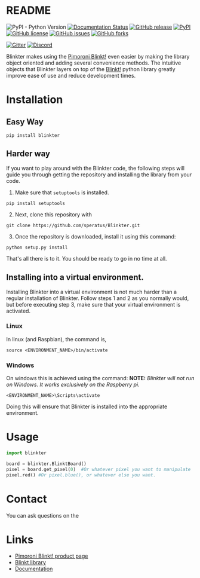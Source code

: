 # README
![PyPI - Python Version](https://img.shields.io/pypi/pyversions/blinkter.svg)
[![Documentation Status](https://readthedocs.org/projects/blinkter/badge/?version=latest)](https://blinkter.readthedocs.io/en/latest/?badge=latest)
[![GitHub release](https://img.shields.io/github/release/speratus/Blinkter.svg)](https://github.com/speratus/Blinkter/releases/tag/0.1.5.4)
[![PyPI](https://img.shields.io/pypi/v/blinkter.svg?color=green)](https://pypi.org/project/blinkter/)
[![GitHub license](https://img.shields.io/github/license/speratus/Blinkter.svg)](https://github.com/speratus/Blinkter/blob/master/LICENSE)
[![GitHub issues](https://img.shields.io/github/issues/speratus/Blinkter.svg)](https://github.com/speratus/Blinkter/issues)
[![GitHub forks](https://img.shields.io/github/forks/speratus/Blinkter.svg)](https://github.com/speratus/Blinkter/network)

[![Gitter](https://badges.gitter.im/raspberrypi-blinkter/community.svg)](https://gitter.im/raspberrypi-blinkter/community?utm_source=badge&utm_medium=badge&utm_campaign=pr-badge)
[![Discord](https://img.shields.io/discord/610943654806159453)](https://discord.gg/YqRfXwJ)

Blinkter makes using the [Pimoroni Blinkt!](https://shop.pimoroni.com/products/blinkt) even  easier by making the library object oriented and 
adding several convenience methods. The intuitive objects that Blinkter layers on top of the [Blinkt!](https://github.com/pimoroni/blinkt)
python library greatly improve ease of use and reduce development times.
# Installation

## Easy Way
```
pip install blinkter
```
## Harder way
If you want to play around with the Blinkter code, the following steps will guide you through getting the repository
and installing the library from your code.

1. Make sure that `setuptools` is installed.
```
pip install setuptools
```
2. Next, clone this repository with
```
git clone https://github.com/speratus/Blinkter.git
```

3. Once the repository is downloaded, install it using this command:
```
python setup.py install
```
That's all there is to it. You should be ready to go in no time at all.

## Installing into a virtual environment.
Installing Blinkter into a virtual environment is not much harder than a regular installation of Blinkter.
Follow steps 1 and 2 as you normally would, but before executing step 3, make sure that your virtual environment is activated.

### Linux
In linux (and Raspbian), the command is,
```
source <ENVIRONMENT_NAME>/bin/activate
```
### Windows
On windows this is achieved using the command:
**NOTE:** *Blinkter will not run on Windows. It works exclusively on the Raspberry pi.*
```
<ENVIRONMENT_NAME>\Scripts\activate
```

Doing this will ensure that Blinkter is installed into the appropriate environment.

# Usage
```python
import blinkter

board = blinkter.BlinktBoard()
pixel = board.get_pixel(0)  #Or whatever pixel you want to manipulate
pixel.red() #Or pixel.blue(), or whatever else you want.
```

# Contact

You can ask questions on the 

# Links
* [Pimoroni Blinkt! product page](https://shop.pimoroni.com/products/blinkt)
* [Blinkt library](https://github.com/pimoroni/blinkt)
* [Documentation](https://blinkter.readthedocs.io/)
